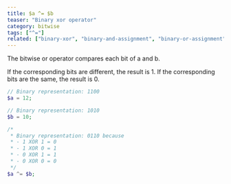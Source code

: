 ```yaml
---
title: $a ^= $b
teaser: "Binary xor operator"
category: bitwise
tags: ["^="]
related: ["binary-xor", "binary-and-assignment", "binary-or-assignment"]
---
```


The bitwise or operator compares each bit of a and b. 

If the corresponding bits are different, the result is 1. If the corresponding bits are the same, the result is 0.

```php
// Binary representation: 1100
$a = 12; 

// Binary representation: 1010
$b = 10; 

/*
 * Binary representation: 0110 because
 * - 1 XOR 1 = 0
 * - 1 XOR 0 = 1
 * - 0 XOR 1 = 1
 * - 0 XOR 0 = 0
 */
$a ^= $b;
```
